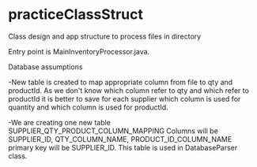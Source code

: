 # practiceClassStruct
Class design and app structure to process files in directory


Entry point is MainInventoryProcessor.java.

Database assumptions
	
  -New table is created to map appropriate column from file to qty and productId. As we don't know which column refer to qty and which
	  refer to productId it is better to save for each supplier which column is used for quantity and which column is used for productId.
	
  -We are creating one new table SUPPLIER_QTY_PRODUCT_COLUMN_MAPPING
	 Columns will be SUPPLIER_ID, QTY_COLUMN_NAME, PRODUCT_ID_COLUMN_NAME
	 primary key will be SUPPLIER_ID.
	 This table is used in DatabaseParser class.
	

